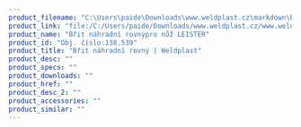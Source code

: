 ```yaml
---
product_filename: "C:\Users\paide\Downloads\www.weldplast.cz\markdown\brit-nahradni-rovny.md"
product_link: "file:/C:/Users/paide/Downloads/www.weldplast.cz/www.weldplast.cz/brit-nahradni-rovny"
product_name: "Břit náhradní rovnýpro nůž LEISTER"
product_id: "Obj. číslo:138.539"
product_title: "Břit náhradní rovný | Weldplast"
product_desc: ""
product_specs: ""
product_downloads: ""
product_href: ""
product_desc_2: ""
product_accessories: ""
product_similar: ""
---
```

